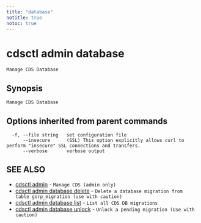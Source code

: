 ```yaml
---
title: "database"
notitle: true
notoc: true
---
```

# cdsctl admin database

`Manage CDS Database`

## Synopsis

`Manage CDS Database`

## Options inherited from parent commands

```
  -f, --file string   set configuration file
      --insecure      (SSL) This option explicitly allows curl to perform "insecure" SSL connections and transfers.
      --verbose       verbose output
```

## SEE ALSO

* [cdsctl admin](/docs/components/cdsctl/admin/)	 - `Manage CDS (admin only)`
* [cdsctl admin database delete](/docs/components/cdsctl/admin/database/delete/)	 - `Delete a database migration from table gorp_migration (use with caution)`
* [cdsctl admin database list](/docs/components/cdsctl/admin/database/list/)	 - `List all CDS DB migrations`
* [cdsctl admin database unlock](/docs/components/cdsctl/admin/database/unlock/)	 - `Unlock a pending migration (Use with caution)`


